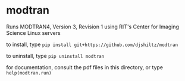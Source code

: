 # modtran
Runs MODTRAN4, Version 3, Revision 1 using RIT's Center for Imaging Science Linux servers

to install, type ``pip install git+https://github.com/djshiltz/modtran``

to uninstall, type ``pip uninstall modtran``

for documentation, consult the pdf files in this directory, or type ``help(modtran.run)``
